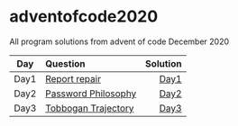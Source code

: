 # adventofcode2020

All program solutions from advent of code December 2020

| Day  | Question                              |                            Solution |
| ---- | :------------------------------------ | ----------------------------------: |
| Day1 | [Report repair](day1/README.md)       |       [Day1](day1/report_repair.py) |
| Day2 | [Password Philosophy](day2/README.md) | [Day2](day2/password_philosophy.py) |
| Day3 | [Tobbogan Trajectory](day3/README.md) | [Day3](day3/tobbogan_trajectory.py) |
